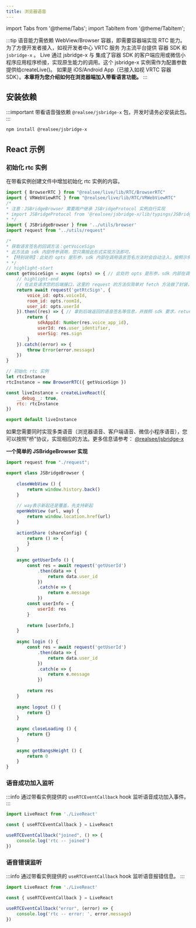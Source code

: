 ```yaml
---
title: 浏览器语音
---
```


import Tabs from '@theme/Tabs'; import TabItem from '@theme/TabItem';

:::tip 语音能力需依赖 WebView/Browser 容器，即需要容器端实现 RTC 能力。 为了方便开发者接入，如视开发者中心 VRTC 服务 为主流平台提供 容器 SDK 和 `jsbridge-x` 。 Live 通过
jsbridge-x 与 集成了容器 SDK 的客户端应用或微信小程序应用程序桥接，实现原生能力的调用。这个 jsbridge-x 实例需作为配置参数提供给createLive()。 如果是 iOS/Android App（已接入如视
VRTC 容器 SDK）。**本章将为您介绍如何在浏览器端加入带看语言功能。**
:::

## 安装依赖

:::important 带看语音强依赖 `@realsee/jsbridge-x` 包，开发时请务必安装此包。
:::

```bash npm2yarn
npm install @realsee/jsbridge-x
```

## React 示例

### 初始化 rtc 实例

在带看实例创建文件中增加初始化 rtc 实例的内容。

<Tabs>
<TabItem value="JavaScript">

```jsx
import { BrowserRTC } from "@realsee/live/lib/RTC/BrowserRTC"
import { VRWebViewRTC } from "@realsee/live/lib/RTC/VRWebViewRTC"
/*
* 注意：JSBridgeBrowser 需要用户继承 JSBridgeProtocol 实例自行实现
* import JSBridgeProtocol from '@realsee/jsbridge-x/lib/typings/JSBridgeProtocol'
* */
import { JSBridgeBrowser } from '../utils/browser'
import request from "../utils/request"

/*
* 获取语言签名的回调方法：getVoiceSign
* 此方法由 sdk 内部传参调用，您只需按此形式实现方法即可。
* 【特别说明】：此处的 opts 是形参，sdk 内部在调用语言签名方法时会自动注入，按照示例书写它的引用即可，无需自行注入参数。
* */
// highlight-start
const getVoiceSign = async (opts) => { // 此处的 opts 是形参，sdk 内部在调用语言签名方法时会自动注入，无需业务方处理。
	// highlight-end	
	// 在此处请求您的后端接口，这里的 request 的方法仅简单对 fetch 方法做了封装，未做特殊处理。
	return await request('getRtcSign', {
		voice_id: opts.voiceId,
		room_id: opts.roomId,
		user_id: opts.userId
	}).then((res) => { // 拿到后端返回的语音签名等信息，并按照 sdk 要求，return 出去即可
		return {
			sdkAppId: Number(res.voice_app_id),
			userId: res.user_identifier,
			userSig: res.sign
		}
	}).catch((error) => {
		throw Error(error.message)
	})
}

// 初始化 rtc 实例
let rtcInstance
rtcInstance = new BrowserRTC({ getVoiceSign })

const liveInstance = createLiveReact({
	__debug__: true,
	rtc: rtcInstance
})

export default liveInstance
```

如果您需要同时实现多类语音（浏览器语音、客户端语音、微信小程序语音），您可以按照"桥"协议，实现相应的方法。更多信息请参考： [@realsee/jsbridge-x](http://localhost:3001/docs/webview/jsbridge/intro/)

**一个简单的 JSBridgeBrowser 实现**

```js title='browser.js'
import request from "./request";

export class JSBridgeBrowser {
	
	closeWebView () {
		return window.history.back()
	}
	
	// way表示新起还是覆盖，先支持新起
	openWebView (url, way) {
		return window.location.href(url)
	}
	
	actionShare (shareConfig) {
		return () => {
		}
	}
	
	async getUserInfo () {
		const res = await request('getUserId')
			.then(data => {
				return data.user_id
			})
			.catch(e => {
				return e.message
			})
		const userInfo = {
			userId: res
		}
		
		return [userInfo,]
	}
	
	async login () {
		const res = await request('getUserId')
			.then(data => {
				return data.user_id
			})
			.catch(e => {
				return e.message
			})
		
		return res
	}
	
	async logout () {
		return {}
	}
	
	async closeLoading () {
		return {}
	}
	
	async getBangsHeight () {
		return 0
	}
}

```

</TabItem>
</Tabs>

### 语音成功加入监听

:::info 通过带看实例提供的 `useRTCEventCallback` hook 监听语音成功加入事件。
:::

```jsx
import LiveReact from './LiveReact'

const { useRTCEventCallback } = LiveReact

useRTCEventCallback("joined", () => {
	console.log('rtc -- joined')
})
```

### 语音错误监听

:::info 通过带看实例提供的 `useRTCEventCallback` hook 监听语音报错信息。
:::

```jsx
import LiveReact from './LiveReact'

const { useRTCEventCallback } = LiveReact

useRTCEventCallback("error", (error) => {
	console.log('rtc -- error: ', error.message)
})
```
